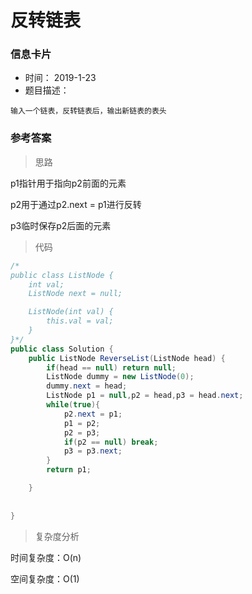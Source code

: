 # 反转链表 

### 信息卡片 

- 时间： 2019-1-23
- 题目描述：

```
输入一个链表，反转链表后，输出新链表的表头
```



### 参考答案

> 思路

p1指针用于指向p2前面的元素

p2用于通过p2.next = p1进行反转

p3临时保存p2后面的元素




> 代码

```java
/*
public class ListNode {
    int val;
    ListNode next = null;

    ListNode(int val) {
        this.val = val;
    }
}*/
public class Solution {
    public ListNode ReverseList(ListNode head) {
        if(head == null) return null;
        ListNode dummy = new ListNode(0);
        dummy.next = head;
        ListNode p1 = null,p2 = head,p3 = head.next;
        while(true){
            p2.next = p1;
            p1 = p2;
            p2 = p3;
            if(p2 == null) break;
            p3 = p3.next;
        }
        return p1;

    }
    
   
}
```



> 复杂度分析

时间复杂度：O(n)

空间复杂度：O(1)






